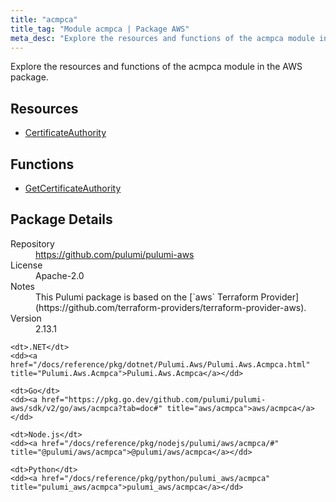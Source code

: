 ```yaml
---
title: "acmpca"
title_tag: "Module acmpca | Package AWS"
meta_desc: "Explore the resources and functions of the acmpca module in the AWS package."
---
```


<!-- WARNING: this file was generated by Pulumi Docs Generator. -->
<!-- Do not edit by hand unless you're certain you know what you are doing! -->

Explore the resources and functions of the acmpca module in the AWS package.

<h2 id="resources">Resources</h2>
<ul class="api">
    <li><a href="certificateauthority" title="CertificateAuthority"><span class="symbol resource"></span>CertificateAuthority</a></li>
</ul>

<h2 id="functions">Functions</h2>
<ul class="api">
    <li><a href="getcertificateauthority" title="GetCertificateAuthority"><span class="symbol function"></span>GetCertificateAuthority</a></li>
</ul>

<h2 id="package-details">Package Details</h2>
<dl class="package-details">
	<dt>Repository</dt>
	<dd><a href="https://github.com/pulumi/pulumi-aws">https://github.com/pulumi/pulumi-aws</a></dd>
	<dt>License</dt>
	<dd>Apache-2.0</dd>
	<dt>Notes</dt>
	<dd>This Pulumi package is based on the [`aws` Terraform Provider](https://github.com/terraform-providers/terraform-provider-aws).</dd>
	<dt>Version</dt>
	<dd>2.13.1</dd>
</dl>



<dl class="tabular">

    <dt>.NET</dt>
    <dd><a href="/docs/reference/pkg/dotnet/Pulumi.Aws/Pulumi.Aws.Acmpca.html" title="Pulumi.Aws.Acmpca">Pulumi.Aws.Acmpca</a></dd>

    <dt>Go</dt>
    <dd><a href="https://pkg.go.dev/github.com/pulumi/pulumi-aws/sdk/v2/go/aws/acmpca?tab=doc#" title="aws/acmpca">aws/acmpca</a></dd>

    <dt>Node.js</dt>
    <dd><a href="/docs/reference/pkg/nodejs/pulumi/aws/acmpca/#" title="@pulumi/aws/acmpca">@pulumi/aws/acmpca</a></dd>

    <dt>Python</dt>
    <dd><a href="/docs/reference/pkg/python/pulumi_aws/acmpca" title="pulumi_aws/acmpca">pulumi_aws/acmpca</a></dd>

</dl>

